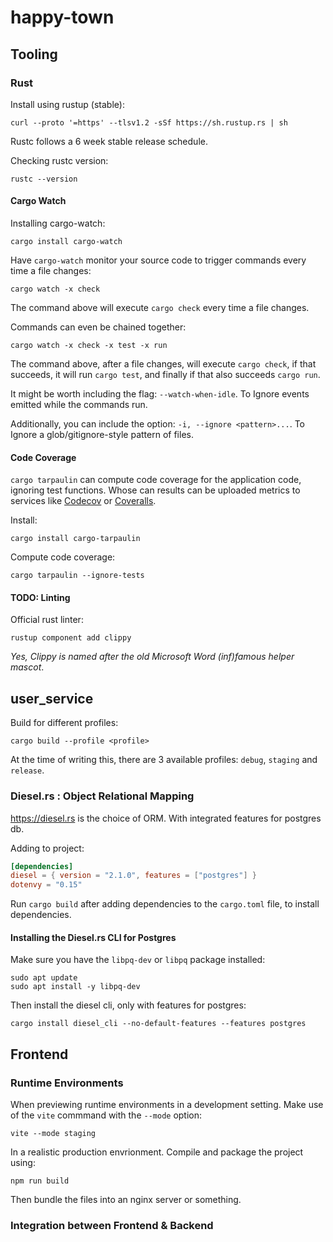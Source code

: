 # happy-town

## Tooling

### Rust

Install using rustup (stable):
```shell
curl --proto '=https' --tlsv1.2 -sSf https://sh.rustup.rs | sh
```

Rustc follows a 6 week stable release schedule.

Checking rustc version:
```shell
rustc --version
```

#### Cargo Watch

Installing cargo-watch:
```shell
cargo install cargo-watch
```

Have `cargo-watch` monitor your source code to trigger commands every time a file changes:
```shell
cargo watch -x check
```

The command above will execute `cargo check` every time a file changes.

Commands can even be chained together:
```shell
cargo watch -x check -x test -x run
```

The command above, after a file changes, will execute `cargo check`, if that succeeds, it will run `cargo test`,
and finally if that also succeeds `cargo run`.

It might be worth including the flag: `--watch-when-idle`. To Ignore events emitted while the commands run.

Additionally, you can include the option: `-i, --ignore <pattern>...`. To Ignore a glob/gitignore-style pattern of files.

#### Code Coverage

`cargo tarpaulin` can compute code coverage for the application code, ignoring test functions.
Whose can results can be uploaded metrics to services like [Codecov](https://codecov.io/) or [Coveralls](https://coveralls.io/).

Install:
```shell
cargo install cargo-tarpaulin
```

Compute code coverage:
```shell
cargo tarpaulin --ignore-tests
```

#### TODO: Linting

Official rust linter:
```shell
rustup component add clippy
```

*Yes, Clippy is named after the old Microsoft Word (inf)famous helper mascot*.

## user_service

Build for different profiles:

```
cargo build --profile <profile>
```

At the time of writing this, there are 3 available profiles: `debug`, `staging` and `release`.

### Diesel.rs : Object Relational Mapping

https://diesel.rs is the choice of ORM. With integrated features for postgres db.

Adding to project:
```toml
[dependencies]
diesel = { version = "2.1.0", features = ["postgres"] }
dotenvy = "0.15"
```

Run `cargo build` after adding dependencies to the `cargo.toml` file, to install dependencies.

#### Installing the Diesel.rs CLI for Postgres

Make sure you have the `libpq-dev` or `libpq` package installed:
```shell
sudo apt update
sudo apt install -y libpq-dev
```

Then install the diesel cli, only with features for postgres:
```shell
cargo install diesel_cli --no-default-features --features postgres
```

## Frontend

### Runtime Environments

When previewing runtime environments in a development setting. Make use of the `vite` commmand with the `--mode` option:
```
vite --mode staging
```
In a realistic production envrionment. Compile and package the project using:
```
npm run build
```
Then bundle the files into an nginx server or something.

### Integration between Frontend & Backend
